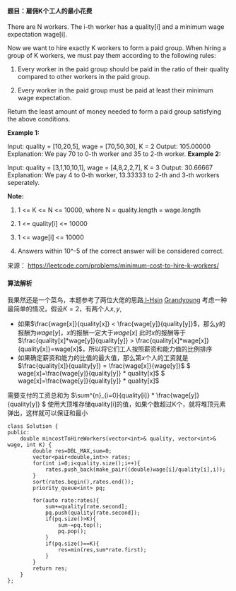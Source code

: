 #### 题目：雇佣K个工人的最小花费

There are N workers.  The i-th worker has a quality[i] and a minimum wage expectation wage[i].

Now we want to hire exactly K workers to form a paid group.  When hiring a group of K workers, we must pay them according to the following rules:

1. Every worker in the paid group should be paid in the ratio of their quality compared to other workers in the paid group.

2. Every worker in the paid group must be paid at least their minimum wage expectation.



Return the least amount of money needed to form a paid group satisfying the above conditions.

 

**Example 1:**

Input: quality = [10,20,5], wage = [70,50,30], K = 2
Output: 105.00000
Explanation: We pay 70 to 0-th worker and 35 to 2-th worker.
**Example 2:**

Input: quality = [3,1,10,10,1], wage = [4,8,2,2,7], K = 3
Output: 30.66667
Explanation: We pay 4 to 0-th worker, 13.33333 to 2-th and 3-th workers seperately. 
 

**Note:**

1. 1 <= K <= N <= 10000, where N = quality.length = wage.length

2. 1 <= quality[i] <= 10000

3. 1 <= wage[i] <= 10000

4. Answers within 10^-5 of the correct answer will be considered correct.


来源： https://leetcode.com/problems/minimum-cost-to-hire-k-workers/

#### 算法解析
我果然还是一个菜鸟，本题参考了两位大佬的思路<a href="https://blog.csdn.net/ihsin/article/details/82771186"> l-Hsin</a> <a href="https://www.cnblogs.com/grandyang/p/11329482.html">Grandyoung</a>
考虑一种最简单的情况，假设$K=2$，有两个人$x,y$,
- 如果$\frac{wage[x]}{quality[x]} < \frac{wage[y]}{quality[y]}$，那么$y$的报酬为$wage[y]$，$x$的报酬一定大于$wage[x]$ 此时$x$的报酬等于$\frac{quality[x]*wage[y]}{quality[y]} > \frac{quality[x]*wage[x]}{quality[x]}=wage[x]$，所以将它们工人按照薪资和能力值的比例排序
-  如果确定薪资和能力的比值的最大值，那么第$x$个人的工资就是
$\frac{quality[x]}{quality[y]} = \frac{wage[x]}{wage[y]}$ 
$ wage[x]=\frac{wage[y]}{quality[y]} * quality[x]$
$ wage[x]=\frac{wage[y]}{quality[y]} * quality[x]$

需要支付的工资总和为 $\sum^{n}_{i=0}{quality[i]} * \frac{wage[y]}{quality[y]} $
使用大顶堆存储quality[i]的值，如果个数超过K个，就将堆顶元素弹出，这样就可以保证和最小
```
class Solution {
public:
    double mincostToHireWorkers(vector<int>& quality, vector<int>& wage, int K) {
        double res=DBL_MAX,sum=0;
        vector<pair<double,int>> rates;
        for(int i=0;i<quality.size();i++){
            rates.push_back(make_pair((double)wage[i]/quality[i],i));
        }
        sort(rates.begin(),rates.end());
        priority_queue<int> pq;
        
        for(auto rate:rates){
            sum+=quality[rate.second];
            pq.push(quality[rate.second]);
            if(pq.size()>K){
                sum-=pq.top();
                pq.pop();
            }
            if(pq.size()==K){
                res=min(res,sum*rate.first);
            }
        }
        return res;
    }
};
```
